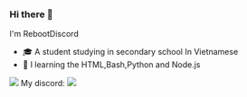 ### Hi there 👋

I'm RebootDiscord

- 🎓 A student studying in secondary school In Vietnamese
- 🔰 I learning the HTML,Bash,Python and Node.js

<a href="https://www.youtube.com/watch?v=dQw4w9WgXcQ" rel="nofollow"><img src="https://user-images.githubusercontent.com/73097560/115834477-dbab4500-a447-11eb-908a-139a6edaec5c.gif" style="max-width: 100%;"></a>
My discord:
<img src="https://discord.com/api/guilds/858865979479949371/widget.png?style=banner2"></a>

